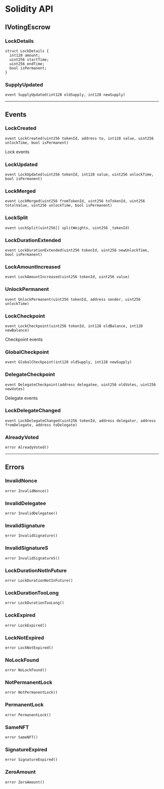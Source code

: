 # Solidity API

## IVotingEscrow

### LockDetails

```solidity
struct LockDetails {
  int128 amount;
  uint256 startTime;
  uint256 endTime;
  bool isPermanent;
}
```

### SupplyUpdated

```solidity
event SupplyUpdated(int128 oldSupply, int128 newSupply)
```

-----------------------------------------------------------------------
Events
-----------------------------------------------------------------------

### LockCreated

```solidity
event LockCreated(uint256 tokenId, address to, int128 value, uint256 unlockTime, bool isPermanent)
```

Lock events

### LockUpdated

```solidity
event LockUpdated(uint256 tokenId, int128 value, uint256 unlockTime, bool isPermanent)
```

### LockMerged

```solidity
event LockMerged(uint256 fromTokenId, uint256 toTokenId, uint256 totalValue, uint256 unlockTime, bool isPermanent)
```

### LockSplit

```solidity
event LockSplit(uint256[] splitWeights, uint256 _tokenId)
```

### LockDurationExtended

```solidity
event LockDurationExtended(uint256 tokenId, uint256 newUnlockTime, bool isPermanent)
```

### LockAmountIncreased

```solidity
event LockAmountIncreased(uint256 tokenId, uint256 value)
```

### UnlockPermanent

```solidity
event UnlockPermanent(uint256 tokenId, address sender, uint256 unlockTime)
```

### LockCheckpoint

```solidity
event LockCheckpoint(uint256 tokenId, int128 oldBalance, int128 newBalance)
```

Checkpoint events

### GlobalCheckpoint

```solidity
event GlobalCheckpoint(int128 oldSupply, int128 newSupply)
```

### DelegateCheckpoint

```solidity
event DelegateCheckpoint(address delegatee, uint256 oldVotes, uint256 newVotes)
```

Delegate events

### LockDelegateChanged

```solidity
event LockDelegateChanged(uint256 tokenId, address delegator, address fromDelegate, address toDelegate)
```

### AlreadyVoted

```solidity
error AlreadyVoted()
```

-----------------------------------------------------------------------
Errors
-----------------------------------------------------------------------

### InvalidNonce

```solidity
error InvalidNonce()
```

### InvalidDelegatee

```solidity
error InvalidDelegatee()
```

### InvalidSignature

```solidity
error InvalidSignature()
```

### InvalidSignatureS

```solidity
error InvalidSignatureS()
```

### LockDurationNotInFuture

```solidity
error LockDurationNotInFuture()
```

### LockDurationTooLong

```solidity
error LockDurationTooLong()
```

### LockExpired

```solidity
error LockExpired()
```

### LockNotExpired

```solidity
error LockNotExpired()
```

### NoLockFound

```solidity
error NoLockFound()
```

### NotPermanentLock

```solidity
error NotPermanentLock()
```

### PermanentLock

```solidity
error PermanentLock()
```

### SameNFT

```solidity
error SameNFT()
```

### SignatureExpired

```solidity
error SignatureExpired()
```

### ZeroAmount

```solidity
error ZeroAmount()
```

